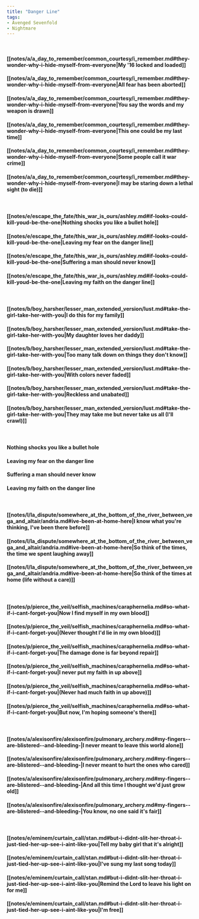 ```yaml
---
title: "Danger Line"
tags:
- Avenged Sevenfold
- Nightmare
---
```

&nbsp;
#### [[notes/a/a_day_to_remember/common_courtesy/i_remember.md#they-wonder-why-i-hide-myself-from-everyone|My '16 locked and loaded]]
#### [[notes/a/a_day_to_remember/common_courtesy/i_remember.md#they-wonder-why-i-hide-myself-from-everyone|All fear has been aborted]]
#### [[notes/a/a_day_to_remember/common_courtesy/i_remember.md#they-wonder-why-i-hide-myself-from-everyone|You say the words and my weapon is drawn]]
#### [[notes/a/a_day_to_remember/common_courtesy/i_remember.md#they-wonder-why-i-hide-myself-from-everyone|This one could be my last time]]
#### [[notes/a/a_day_to_remember/common_courtesy/i_remember.md#they-wonder-why-i-hide-myself-from-everyone|Some people call it war crime]]
#### [[notes/a/a_day_to_remember/common_courtesy/i_remember.md#they-wonder-why-i-hide-myself-from-everyone|I may be staring down a lethal sight (to die)]]
&nbsp;
#### [[notes/e/escape_the_fate/this_war_is_ours/ashley.md#if-looks-could-kill-youd-be-the-one|Nothing shocks you like a bullet hole]]
#### [[notes/e/escape_the_fate/this_war_is_ours/ashley.md#if-looks-could-kill-youd-be-the-one|Leaving my fear on the danger line]]
#### [[notes/e/escape_the_fate/this_war_is_ours/ashley.md#if-looks-could-kill-youd-be-the-one|Suffering a man should never know]]
#### [[notes/e/escape_the_fate/this_war_is_ours/ashley.md#if-looks-could-kill-youd-be-the-one|Leaving my faith on the danger line]]
&nbsp;
#### [[notes/b/boy_harsher/lesser_man_extended_version/lust.md#take-the-girl-take-her-with-you|I do this for my family]]
#### [[notes/b/boy_harsher/lesser_man_extended_version/lust.md#take-the-girl-take-her-with-you|My daughter loves her daddy]]
#### [[notes/b/boy_harsher/lesser_man_extended_version/lust.md#take-the-girl-take-her-with-you|Too many talk down on things they don't know]]
#### [[notes/b/boy_harsher/lesser_man_extended_version/lust.md#take-the-girl-take-her-with-you|With colors never faded]]
#### [[notes/b/boy_harsher/lesser_man_extended_version/lust.md#take-the-girl-take-her-with-you|Reckless and unabated]]
#### [[notes/b/boy_harsher/lesser_man_extended_version/lust.md#take-the-girl-take-her-with-you|They may take me but never take us all (I'll crawl)]]
&nbsp;
#### Nothing shocks you like a bullet hole
#### Leaving my fear on the danger line
#### Suffering a man should never know
#### Leaving my faith on the danger line
&nbsp;
#### [[notes/l/la_dispute/somewhere_at_the_bottom_of_the_river_between_vega_and_altair/andria.md#ive-been-at-home-here|I know what you're thinking, I've been there before]]
#### [[notes/l/la_dispute/somewhere_at_the_bottom_of_the_river_between_vega_and_altair/andria.md#ive-been-at-home-here|So think of the times, the time we spent laughing away]]
#### [[notes/l/la_dispute/somewhere_at_the_bottom_of_the_river_between_vega_and_altair/andria.md#ive-been-at-home-here|So think of the times at home (life without a care)]]
&nbsp;
#### [[notes/p/pierce_the_veil/selfish_machines/caraphernelia.md#so-what-if-i-cant-forget-you|Now I find myself in my own blood]]
#### [[notes/p/pierce_the_veil/selfish_machines/caraphernelia.md#so-what-if-i-cant-forget-you|(Never thought I'd lie in my own blood)]]
#### [[notes/p/pierce_the_veil/selfish_machines/caraphernelia.md#so-what-if-i-cant-forget-you|The damage done is far beyond repair]]
#### [[notes/p/pierce_the_veil/selfish_machines/caraphernelia.md#so-what-if-i-cant-forget-you|I never put my faith in up above]]
#### [[notes/p/pierce_the_veil/selfish_machines/caraphernelia.md#so-what-if-i-cant-forget-you|(Never had much faith in up above)]]
#### [[notes/p/pierce_the_veil/selfish_machines/caraphernelia.md#so-what-if-i-cant-forget-you|But now, I'm hoping someone's there]]
&nbsp;
#### [[notes/a/alexisonfire/alexisonfire/pulmonary_archery.md#my-fingers--are-blistered--and-bleeding-|I never meant to leave this world alone]]
#### [[notes/a/alexisonfire/alexisonfire/pulmonary_archery.md#my-fingers--are-blistered--and-bleeding-|I never meant to hurt the ones who cared]]
#### [[notes/a/alexisonfire/alexisonfire/pulmonary_archery.md#my-fingers--are-blistered--and-bleeding-|And all this time I thought we'd just grow old]]
#### [[notes/a/alexisonfire/alexisonfire/pulmonary_archery.md#my-fingers--are-blistered--and-bleeding-|You know, no one said it's fair]]
&nbsp;
#### [[notes/e/eminem/curtain_call/stan.md#but-i-didnt-slit-her-throat-i-just-tied-her-up-see-i-aint-like-you|Tell my baby girl that it's alright]]
#### [[notes/e/eminem/curtain_call/stan.md#but-i-didnt-slit-her-throat-i-just-tied-her-up-see-i-aint-like-you|I've sung my last song today]]
#### [[notes/e/eminem/curtain_call/stan.md#but-i-didnt-slit-her-throat-i-just-tied-her-up-see-i-aint-like-you|Remind the Lord to leave his light on for me]]
#### [[notes/e/eminem/curtain_call/stan.md#but-i-didnt-slit-her-throat-i-just-tied-her-up-see-i-aint-like-you|I'm free]]
